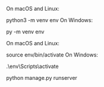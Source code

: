 On macOS and Linux:

python3 -m venv env
On Windows:

py -m venv env

On macOS and Linux:

source env/bin/activate
On Windows:

.\env\Scripts\activate

python manage.py runserver

